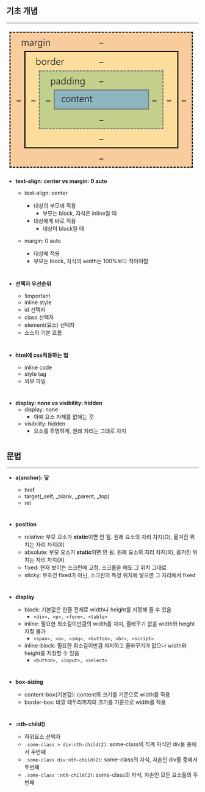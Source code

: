 ## 기초 개념

---

![css-box](./img/css-box-model-box-sizing.png)

- **text-align: center vs margin: 0 auto**

  - text-align: center

    - 대상의 부모에 적용
      - 부모는 block, 자식은 inline일 때
    - 대상에게 바로 적용
      - 대상이 block일 때

  - margin: 0 auto
    - 대상에 적용
    - 부모는 block, 자식의 width는 100%보다 작아야함
    #

- **선택자 우선순위**

  - !important
  - inline style
  - id 선택자
  - class 선택자
  - element(요소) 선택자
  - 소스의 기본 흐름

  #

- **html에 css적용하는 법**

  - inline code
  - style tag
  - 외부 파일

  #

#

- **display: none vs visibility: hidden**
  - display: none
    - 아예 요소 자체를 없애는 것
  - visibility: hidden
    - 요소를 투명하게, 원래 자리는 그대로 차지
  #

#

## 문법

---

- **a(anchor): 닻**

  - href
  - target(\_self, \_blank, \_parent, \_top)
  - rel

  #

- **position**

  - relative: 부모 요소가 **static**이면 안 됨. 원래 요소의 자리 차지(O), 옮겨진 위치는 자리 차지(X)
  - absolute: 부모 요소가 **static**이면 안 됨. 원래 요소의 자리 차지(X), 옮겨진 위치는 자리 차지(X)
  - fixed: 현재 보이는 스크린에 고정, 스크롤을 해도 그 위치 그대로
  - sticky: 무조건 fixed가 아닌, 스크린의 특정 위치에 닿으면 그 자리에서 fixed

  #

- **display**

  - block: 기본값은 한줄 전체로 width나 height를 지정해 줄 수 있음
    - `<div>, <p>, <form>, <table>`
  - inline: 필요한 최소길이만큼의 width를 차지, 줄바꾸기 없음 width와 height 지정 불가
    - `<span>, <a>, <img>, <button>, <br>, <script>`
  - inline-block: 필요한 최소길이만큼 차지하고 줄바꾸기가 없으나 width와 height를 지정할 수 있음
    - `<button>, <input>, <select>`

  #

- **box-sizing**

  - content-box(기본값): content의 크기를 기준으로 width를 적용
  - border-box: 바깥 테두리까지의 크기를 기준으로 width를 적용

  #

- **:nth-child()**
  - 하위요소 선택자
  - `.some-class > div:nth-child(2)`: some-class의 직계 자식인 div들 중에서 두번째
  - `.some-class div:nth-child(2)`: some-class의 자식, 자손인 div들 중에서 두번째
  - `.some-class :nth-child(2)`: some-class의 자식, 자손인 모든 요소들의 두번째
